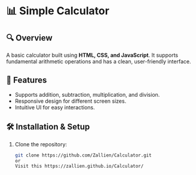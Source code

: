 # 📊 Simple Calculator

## 🔍 Overview
A basic calculator built using **HTML, CSS, and JavaScript**. It supports fundamental arithmetic operations and has a clean, user-friendly interface.

## 🚀 Features
- Supports addition, subtraction, multiplication, and division.
- Responsive design for different screen sizes.
- Intuitive UI for easy interactions.

## 🛠️ Installation & Setup
1. Clone the repository:
   ```bash
   git clone https://github.com/Zallien/Calculator.git
   or
   Visit this https://zallien.github.io/Calculator/


